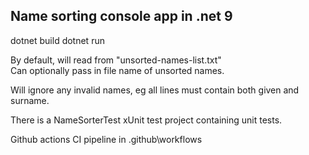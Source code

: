## Name sorting console app in .net 9

dotnet build
dotnet run

By default, will read from "unsorted-names-list.txt"  
Can optionally pass in file name of unsorted names.  

Will ignore any invalid names, eg all lines must contain both given and surname.  

There is a NameSorterTest xUnit test project containing unit tests.

Github actions CI pipeline in .github\workflows